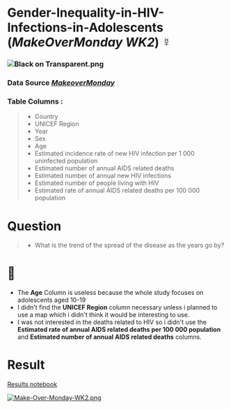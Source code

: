 # Gender-Inequality-in-HIV-Infections-in-Adolescents (_MakeOverMonday WK2_) ☿️
### ![Black on Transparent.png](https://view.dwcontent.com/file_view/makeovermonday/2021w2/Black%20on%20Transparent.png?auth=eyJhbGciOiJIUzUxMiJ9.eyJzdWIiOiJwcm9kLXVzZXItY2xpZW50OmxhZ29tLXFiIiwiaXNzIjoiYWdlbnQ6bGFnb20tcWI6OmVlMjhmOTZhLTZmMGYtNDNhNS05NTA4LTZiYzE4M2FhZDI4ZSIsImlhdCI6MTYxMTA1MDM1OCwicm9sZSI6WyJ1c2VyIiwidXNlcl9hcGlfYWRtaW4iLCJ1c2VyX2FwaV9lbnRlcnByaXNlX2FkbWluIiwidXNlcl9hcGlfcmVhZCIsInVzZXJfYXBpX3dyaXRlIl0sImdlbmVyYWwtcHVycG9zZSI6ZmFsc2UsInVybCI6ImViNGYwNmJkZjcyMTg2MDg1YzMyMmNlNmUxODQ4YjdhMjgxZWY5NGUifQ.WstV56e9rX8rqD-ARzHjZHj0bksq1y5oKmZxsq5Ju1aKIdXT9R-DkEzE8gnKswAFOTJCdouoC6vNERPD2nREPg)

### Data Source [_MakeoverMonday_](https://data.world/makeovermonday/2021w2) 


### Table Columns : 
> - Country
> - UNICEF Region
> - Year 
> - Sex 
> - Age
> - Estimated incidence rate of new HIV infection per 1 000 uninfected population 
> - Estimated number of annual AIDS related deaths
> - Estimated number of annual new HIV infections
> - Estimated number of people living with HIV
> - Estimated rate of annual AIDS related deaths  per 100 000 population

# Question
> -  What is the trend of the spread of the disease as the years go by? 

# 📝 
- The **Age** Column is useless because the whole study focuses on adolescents aged 10-19
- I didn't find the **UNICEF Region** column necessary unless i planned to use a map which i didn't think it would be interesting to use.
- I was not interested in the deaths related to HIV so i didn't use the **Estimated rate of annual AIDS related deaths  per 100 000 population** and **Estimated number of annual AIDS related deaths** columns.

# Result
[Results notebook](https://nbviewer.jupyter.org/github/lagom-QB/Gender-Inequality-in-HIV-Infections-in-Adolescents/blob/main/Gender%20Inequality%20and%20HIV%20in%20SubSaharan%20Africa.ipynb)

[![Make-Over-Monday-WK2.png](https://i.postimg.cc/vZkvnmnV/Make-Over-Monday-WK2.png)](https://github.com/lagom-QB/Gender-Inequality-in-HIV-Infections-in-Adolescents/blob/main/README.md) 
